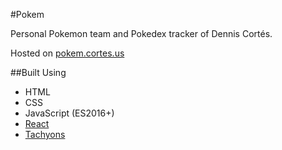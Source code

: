 #Pokem

Personal Pokemon team and Pokedex tracker of Dennis Cortés.

Hosted on [pokem.cortes.us](http://pokem.cortes.us)

##Built Using
- HTML
- CSS
- JavaScript (ES2016+)
- [React](https://facebook.github.io/react)
- [Tachyons](http://tachyons.io)
